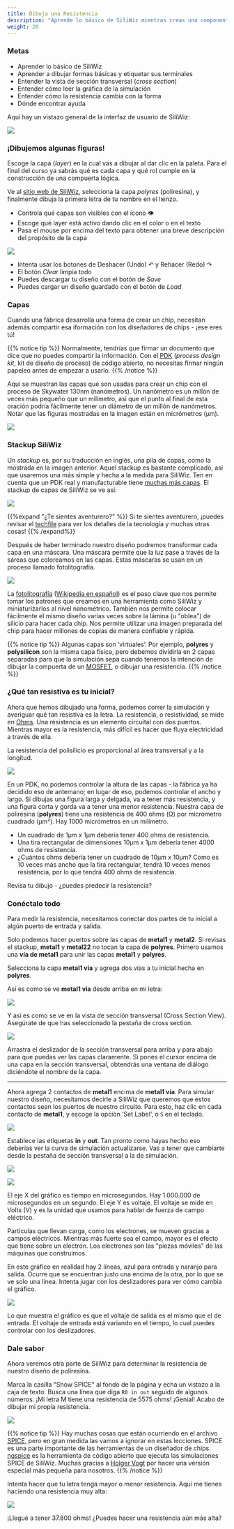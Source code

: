 ```yaml
---
title: Dibuja una Resistencia
description: "Aprende lo básico de SiliWiz mientras creas una componente"
weight: 20
---
```


### Metas

* Aprender lo básico de SiliWiz
* Aprender a dibujar formas básicas y etiquetar sus terminales
* Entender la vista de sección transversal (*cross section*)
* Entender cómo leer la gráfica de la simulación
* Entender cómo la resistencia cambia con la forma
* Dónde encontrar ayuda

Aquí hay un vistazo general de la interfaz de usuario de SiliWiz:

![](../../../siliwiz/images/image54.png)

### ¡Dibujemos algunas figuras!

Escoge la capa (*layer*) en la cual vas a dibujar al dar clic en la paleta. Para el final del curso ya sabrás qué es cada capa y qué rol cumple en la construcción de una compuerta lógica.

Ve al [sitio web de SiliWiz](https://app.siliwiz.com/?preset=blank), selecciona la capa *polyres* (poliresina), y finalmente dibuja la primera letra de tu nombre en el lienzo.

* Controla qué capas son visibles con el ícono 👁
* Escoge qué layer está activo dando clic en el color o en el texto
* Pasa el mouse por encima del texto para obtener una breve descripción del propósito de la capa

![](../../../siliwiz/images/image59.png)

* Intenta usar los botones de Deshacer (Undo) ↶ y Rehacer (Redo) ↷
* El botón *Clear* limpia todo
* Puedes descargar tu diseño con el botón de *Save*
* Puedes cargar un diseño guardado con el botón de *Load*

### Capas

Cuando una fábrica desarrolla una forma de crear un chip, necesitan además compartir esa iformación con los diseñadores de chips - ¡ese eres tú!

{{% notice tip %}}
Normalmente, tendrías que firmar un documento que dice que no puedes compartir la información. Con el [PDK](https://www.zerotoasiccourse.com/terminology/pdk/) (*process design kit*, kit de diseño de proceso) de código abierto, no necesitas firmar ningún papeleo antes de empezar a usarlo.
{{% /notice %}}

Aquí se muestran las capas que son usadas para crear un chip con el proceso de Skywater 130nm (nanómetros). Un nanómetro es un millón de veces más pequeño que un milímetro, así que el punto al final de esta oración podría fácilmente tener un diámetro de un millón de nanómetros. Notar que las figuras mostradas en la imagen están en micrómetros (μm).

![](../../../siliwiz/images/image49.png)

### Stackup SiliWiz

Un *stackup* es, por su traducción en inglés, una pila de capas, como la mostrada en la imagen anterior. Aquel stackup es bastante complicado, así que usaremos una más simple y hecha a la medida para SiliWiz. Ten en cuenta que un PDK real y manufacturable tiene [muchas más capas](https://skywater-pdk.readthedocs.io/en/main/rules/masks.html). El stackup de capas de SiliWiz se ve así:

![](../../../siliwiz/images/image31.png)

{{%expand "¿Te sientes aventurero?" %}}
Si te sientes aventurero, ¡puedes revisar el [techfile](https://app.siliwiz.com/assets/siliwiz.tech) para ver los detalles de la tecnología y muchas otras cosas!
{{% /expand%}}

Después de haber terminado nuestro diseño podremos transformar cada capa en una máscara. Una máscara permite que la luz pase a través de la sáreas que coloreamos en las capas. Estas máscaras se usan en un proceso llamado fotolitografía.

![](../../../siliwiz/images/image7.png)

La [fotolitografía](https://www.zerotoasiccourse.com/terminology/photolithography/) ([Wikipedia en español](https://es.wikipedia.org/wiki/Fotolitografía)) es el paso clave que nos permite tomar los patrones que creamos en una herramienta como SiliWiz y miniaturizarlos al nivel nanométrico. También nos permite colocar fácilmente el mismo diseño varias veces sobre la lámina (u "oblea") de silicio para hacer cada chip. Nos permite utilizar una imagen preparada del chip para hacer millones de copias de manera confiable y rápida.


{{% notice tip %}}
Algunas capas son ‘virtuales’. Por ejemplo, **polyres** y **polysilicon** son la misma capa física, pero debemos dividirla en 2 capas separadas para que la simulación sepa cuando tenemos la intención de dibujar la compuerta de un [MOSFET](https://www.zerotoasiccourse.com/terminology/mosfet/), o dibujar una resistencia.
{{% /notice %}}

### ¿Qué tan resistiva es tu inicial?

Ahora que hemos dibujado una forma, podemos correr la simulación y averiguar qué tan resistiva es la letra. La resistencia, o resistividad, se mide en [Ohms](https://es.wikipedia.org/wiki/Ohmio). Una resistencia es un elemento circuital con dos puertos. Mientras mayor es la resistencia, más difícil es hacer que fluya electricidad a través de ella.

La resistencia del polisilicio es proporcional al área transversal y a la longitud.

![](../../../siliwiz/images/image53.png)

En un PDK, no podemos controlar la altura de las capas - la fábrica ya ha decidido eso de antemano; en lugar de eso, podemos controlar el ancho y largo. Si dibujas una figura larga y delgada, va a tener más resistencia, y una figura corta y gorda va a tener una menor resistencia. Nuestra capa de poliresina (**polyres**) tiene una resistencia de 400 ohms (Ω) por micrómetro cuadrado (μm²). Hay 1000 micrómetros en un milímetro.

* Un cuadrado de 1μm x 1μm debería tener 400 ohms de resistencia.
* Una tira rectangular de dimensiones 10μm x 1μm debería tener 4000 ohms de resistencia.
* ¿Cuántos ohms debería tener un cuadrado de 10μm x 10μm? Como es 10 veces más ancho que la tira rectangular, tendrá 10 veces menos resistencia, por lo que tendrá 400 ohms de resistencia.

Revisa tu dibujo - ¿puedes predecir la resistencia?

### Conéctalo todo

Para medir la resistencia, necesitamos conectar dos partes de tu inicial a algún puerto de entrada y salida.

Solo podemos hacer puertos sobre las capas de **metal1** y **metal2**. Si revisas el stackup, **metal1** y **metal22** no tocan la capa de **polyres**. Primero usamos una **vía de metal1** para unir las capas **metal1** y **polyres**.

Selecciona la capa **metal1 via** y agrega dos vías a tu inicial hecha en **polyres**.

Así es como se ve **metal1 via** desde arriba en mi letra:

![](../../../siliwiz/images/image16.png)

Y así es como se ve en la vista de sección transversal (Cross Section View). Asegúrate de que has seleccionado la pestaña de cross section.

![](../../../siliwiz/images/image52.png)

Arrastra el deslizador de la sección transversal para arriba y para abajo para que puedas ver las capas claramente. Si pones el cursor encima de una capa en la sección transversal, obtendrás una ventana de diálogo diciéndote el nombre de la capa.

* * *

Ahora agrega 2 contactos de **metal1** encima de **metal1 via**. Para simular nuestro diseño, necesitamos decirle a SiliWiz que queremos que estos contactos sean los puertos de nuestro circuito. Para esto, haz clic en cada contacto de **metal1**, y escoge la opción ‘Set Label’, o `S` en el teclado.

![](../../../siliwiz/images/image9.png)

Establece las etiquetas **in** y **out**. Tan pronto como hayas hecho eso deberías ver la curva de simulación actualizarse. Vas a tener que cambiarte desde la pestaña de sección transversal a la de simulación.

![](../../../siliwiz/images/image57.png)

![](../../../siliwiz/images/image63.png)

El eje X del gráfico es tiempo en microsegundos. Hay 1.000.000 de microsegundos en un segundo. El eje Y es voltaje. El voltaje se mide en Volts (V) y es la unidad que usamos para hablar de fuerza de campo eléctrico.

Partículas que llevan carga, como los electrones, se mueven gracias a campos eléctricos. Mientras más fuerte sea el campo, mayor es el efecto que tiene sobre un electrón. Los electrones son las "piezas móviles" de las máquinas que construimos.

En este gráfico en realidad hay 2 líneas, azul para entrada y naranjo para salida. Ocurre que se encuentran justo una encima de la otra, por lo que se ve solo una línea. Intenta jugar con los deslizadores para ver cómo cambia el gráfico.

![](../../../siliwiz/images/image5.png)

Lo que muestra el gráfico es que el voltaje de salida es el mismo que el de entrada. El voltaje de entrada está variando en el tiempo, lo cual puedes controlar con los deslizadores.

### Dale sabor

Ahora veremos otra parte de SiliWiz para determinar la resistencia de nuestro diseño de poliresina.

Marca la casilla "Show SPICE" al fondo de la página y echa un vistazo a la caja de texto. Busca una línea que diga `R0 in out` seguido de algunos números. ¡Mi letra M tiene una resistencia de 5575 ohms! ¡Genial! Acabo de dibujar mi propia resistencia.

![](../../../siliwiz/images/image4.png)

{{% notice tip %}}
Hay muchas cosas que están ocurriendo en el archivo [SPICE](https://www.zerotoasiccourse.com/terminology/spice/), pero en gran medida las vamos a ignorar en estas lecciones. SPICE es una parte importante de las herramientas de un diseñador de chips. [ngspice](https://ngspice.sourceforge.io/) es la herramienta de código abierto que ejecuta las simulaciones SPICE de SiliWiz. Muchas gracias a [Holger Vogt](https://www.linkedin.com/in/holger-vogt-737ba5a8/) por hacer una versión especial más pequeña para nosotros.
{{% /notice %}}

Intenta hacer que tu letra tenga mayor o menor resistencia. Aquí me tienes haciendo una resistencia muy alta:

![](../../../siliwiz/images/image3.png)

¡Llegué a tener 37.800 ohms! ¿Puedes hacer una resistencia aún más alta?